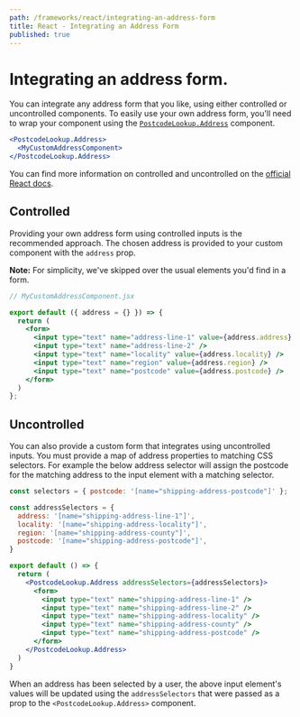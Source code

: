```yaml
---
path: /frameworks/react/integrating-an-address-form
title: React - Integrating an Address Form
published: true
---
```


# Integrating an address form.

You can integrate any address form that you like, using either controlled or uncontrolled components. To easily use your own address form, you'll need to wrap your component using the [`PostcodeLookup.Address`](/frameworks/react/components#postcodelookupaddress) component.

```jsx
<PostcodeLookup.Address>
  <MyCustomAddressComponent>
</PostcodeLookup.Address>
```

You can find more information on controlled and uncontrolled on the [official React docs](https://reactjs.org/docs/forms.html#controlled-components).

## Controlled

Providing your own address form using controlled inputs is the recommended approach. The chosen address is provided to your custom component with the `address` prop.

**Note:** For simplicity, we've skipped over the usual elements you'd find in a form.

```jsx
// MyCustomAddressComponent.jsx

export default ({ address = {} }) => {
  return (
    <form>
      <input type="text" name="address-line-1" value={address.address} />
      <input type="text" name="address-line-2" />
      <input type="text" name="locality" value={address.locality} />
      <input type="text" name="region" value={address.region} />
      <input type="text" name="postcode" value={address.postcode} />
    </form>
  )
};
```

## Uncontrolled

You can also provide a custom form that integrates using uncontrolled inputs. You must provide a map of address properties to matching CSS selectors. For example the below address selector will assign the postcode for the matching address to the input element with a matching selector.

```js
const selectors = { postcode: '[name="shipping-address-postcode"]' };
```

```jsx
const addressSelectors = {
  address: '[name="shipping-address-line-1"]',
  locality: '[name="shipping-address-locality"]',
  region: '[name="shipping-address-county"]',
  postcode: '[name="shipping-address-postcode"]',
}

export default () => {
  return (
    <PostcodeLookup.Address addressSelectors={addressSelectors}>
      <form>
        <input type="text" name="shipping-address-line-1" />
        <input type="text" name="shipping-address-line-2" />
        <input type="text" name="shipping-address-locality" />
        <input type="text" name="shipping-address-county" />
        <input type="text" name="shipping-address-postcode" />
      </form>
    </PostcodeLookup.Address>
  )
}
```

When an address has been selected by a user, the above input element's values will be updated using the `addressSelectors` that were passed as a prop to the `<PostcodeLookup.Address>` component.

